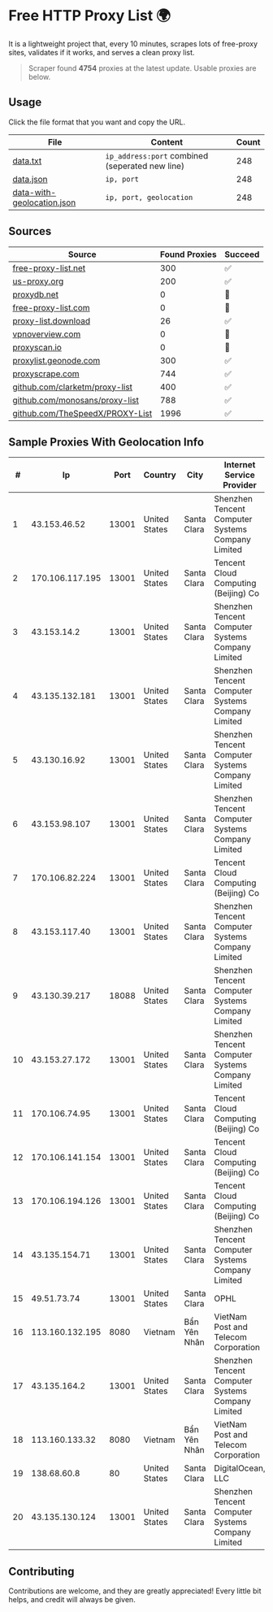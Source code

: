 
# Free HTTP Proxy List 🌍

It is a lightweight project that, every 10 minutes, scrapes lots of free-proxy sites, validates if it works, and serves a clean proxy list.


> Scraper found **4754** proxies at the latest update. Usable proxies are below.

## Usage

Click the file format that you want and copy the URL.


|File|Content|Count|
|----|-------|-----|
|[data.txt](https://raw.githubusercontent.com/themiralay/Proxy-List-World/master/data.txt)|`ip_address:port` combined (seperated new line)|248|
|[data.json](https://raw.githubusercontent.com/themiralay/Proxy-List-World/master/data.json)|`ip, port`|248|
|[data-with-geolocation.json](https://raw.githubusercontent.com/themiralay/Proxy-List-World/master/data-with-geolocation.json)|`ip, port, geolocation`|248|

## Sources

|Source|Found Proxies|Succeed|
|------|-------------|-------|
|[free-proxy-list.net](https://free-proxy-list.net)|300|✅|
|[us-proxy.org](https://www.us-proxy.org)|200|✅|
|[proxydb.net](http://proxydb.net)|0|🚫|
|[free-proxy-list.com](https://free-proxy-list.com/?page=&port=&type%5B%5D=http&type%5B%5D=https&up_time=0&search=Search)|0|🚫|
|[proxy-list.download](https://www.proxy-list.download/HTTP)|26|✅|
|[vpnoverview.com](https://vpnoverview.com/privacy/anonymous-browsing/free-proxy-servers)|0|🚫|
|[proxyscan.io](https://www.proxyscan.io)|0|🚫|
|[proxylist.geonode.com](https://proxylist.geonode.com/api/proxy-list?limit=300&page=1&sort_by=lastChecked&sort_type=desc&protocols=http,https)|300|✅|
|[proxyscrape.com](https://api.proxyscrape.com/v2/?request=displayproxies&protocol=http&timeout=10000&country=all&ssl=all&anonymity=all)|744|✅|
|[github.com/clarketm/proxy-list](https://raw.githubusercontent.com/clarketm/proxy-list/master/proxy-list-raw.txt)|400|✅|
|[github.com/monosans/proxy-list](https://raw.githubusercontent.com/monosans/proxy-list/main/proxies/http.txt)|788|✅|
|[github.com/TheSpeedX/PROXY-List](https://raw.githubusercontent.com/TheSpeedX/PROXY-List/master/http.txt)|1996|✅|


## Sample Proxies With Geolocation Info

|#|Ip|Port|Country|City|Internet Service Provider|
|-|--|----|-------|----|-------------------------|
|1|43.153.46.52|13001|United States|Santa Clara|Shenzhen Tencent Computer Systems Company Limited|
|2|170.106.117.195|13001|United States|Santa Clara|Tencent Cloud Computing (Beijing) Co|
|3|43.153.14.2|13001|United States|Santa Clara|Shenzhen Tencent Computer Systems Company Limited|
|4|43.135.132.181|13001|United States|Santa Clara|Shenzhen Tencent Computer Systems Company Limited|
|5|43.130.16.92|13001|United States|Santa Clara|Shenzhen Tencent Computer Systems Company Limited|
|6|43.153.98.107|13001|United States|Santa Clara|Shenzhen Tencent Computer Systems Company Limited|
|7|170.106.82.224|13001|United States|Santa Clara|Tencent Cloud Computing (Beijing) Co|
|8|43.153.117.40|13001|United States|Santa Clara|Shenzhen Tencent Computer Systems Company Limited|
|9|43.130.39.217|18088|United States|Santa Clara|Shenzhen Tencent Computer Systems Company Limited|
|10|43.153.27.172|13001|United States|Santa Clara|Shenzhen Tencent Computer Systems Company Limited|
|11|170.106.74.95|13001|United States|Santa Clara|Tencent Cloud Computing (Beijing) Co|
|12|170.106.141.154|13001|United States|Santa Clara|Tencent Cloud Computing (Beijing) Co|
|13|170.106.194.126|13001|United States|Santa Clara|Tencent Cloud Computing (Beijing) Co|
|14|43.135.154.71|13001|United States|Santa Clara|Shenzhen Tencent Computer Systems Company Limited|
|15|49.51.73.74|13001|United States|Santa Clara|OPHL|
|16|113.160.132.195|8080|Vietnam|Bẩn Yên Nhân|VietNam Post and Telecom Corporation|
|17|43.135.164.2|13001|United States|Santa Clara|Shenzhen Tencent Computer Systems Company Limited|
|18|113.160.133.32|8080|Vietnam|Bẩn Yên Nhân|VietNam Post and Telecom Corporation|
|19|138.68.60.8|80|United States|Santa Clara|DigitalOcean, LLC|
|20|43.135.130.124|13001|United States|Santa Clara|Shenzhen Tencent Computer Systems Company Limited|



## Contributing

Contributions are welcome, and they are greatly appreciated! Every
little bit helps, and credit will always be given.

